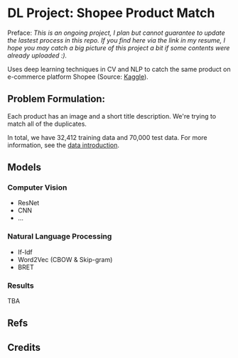 # DL Project: Shopee Product Match

Preface: *This is an ongoing project, I plan but cannot guarantee to update the lastest process in this repo. If you find here via the link in my resume, I hope you may catch a big picture of this project a bit if some contents were already uploaded :).*

Uses deep learning techniques in CV and NLP to catch the same product on e-commerce platform Shopee (Source: [Kaggle](https://www.kaggle.com/c/shopee-product-matching/overview)).

## Problem Formulation:

Each product has an image and a short title description. We're trying to match all of the duplicates.

In total, we have 32,412 training data and 70,000 test data. For more information, see the [data introduction](https://www.kaggle.com/c/shopee-product-matching/data).

## Models

### Computer Vision

* ResNet
* CNN
* ...

### Natural Language Processing

* If-Idf
* Word2Vec (CBOW & Skip-gram)
* BRET

### Results

TBA

## Refs


## Credits 
